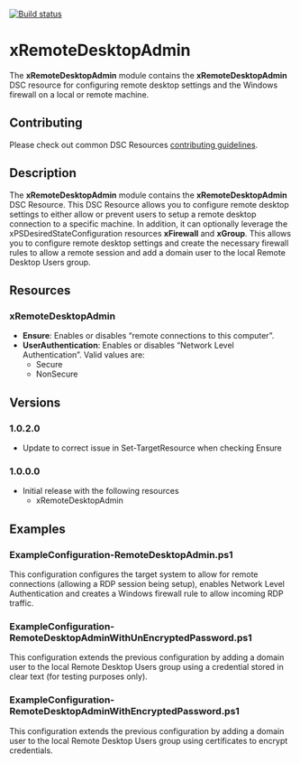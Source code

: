 [![Build status](https://ci.appveyor.com/api/projects/status/iwctay9q3t2c72r8/branch/master?svg=true)](https://ci.appveyor.com/project/PowerShell/xremotedesktopadmin/branch/master)

# xRemoteDesktopAdmin

The **xRemoteDesktopAdmin** module contains the **xRemoteDesktopAdmin** DSC resource for configuring remote desktop settings and the Windows firewall on a local or remote machine.

## Contributing
Please check out common DSC Resources [contributing guidelines](https://github.com/PowerShell/DscResource.Kit/blob/master/CONTRIBUTING.md).


## Description

The **xRemoteDesktopAdmin** module contains the **xRemoteDesktopAdmin** DSC Resource. 
This DSC Resource allows you to configure remote desktop settings to either allow or prevent users to setup a remote desktop connection to a specific machine. 
In addition, it can optionally leverage the xPSDesiredStateConfiguration resources **xFirewall** and **xGroup**.
This allows you to configure remote desktop settings and create the necessary firewall rules to allow a remote session and add a domain user to the local Remote Desktop Users group.


## Resources

### xRemoteDesktopAdmin

* **Ensure**: Enables or disables “remote connections to this computer”.
* **UserAuthentication**: Enables or disables “Network Level Authentication”. Valid values are:
  * Secure
  * NonSecure


## Versions

### 1.0.2.0

* Update to correct issue in Set-TargetResource when checking Ensure 

### 1.0.0.0

* Initial release with the following resources 
    * xRemoteDesktopAdmin


## Examples

### ExampleConfiguration-RemoteDesktopAdmin.ps1

This configuration configures the target system to allow for remote connections (allowing a RDP session being setup), enables Network Level Authentication and creates a Windows firewall rule to allow incoming RDP traffic.

### ExampleConfiguration-RemoteDesktopAdminWithUnEncryptedPassword.ps1

This configuration extends the previous configuration by adding a domain user to the local Remote Desktop Users group using a credential stored in clear text (for testing purposes only).

### ExampleConfiguration-RemoteDesktopAdminWithEncryptedPassword.ps1

This configuration extends the previous configuration by adding a domain user to the local Remote Desktop Users group using certificates to encrypt credentials.
